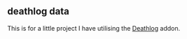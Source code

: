 ## deathlog data

This is for a little project I have utilising the [Deathlog](https://github.com/aaronma37/Deathlog) addon.